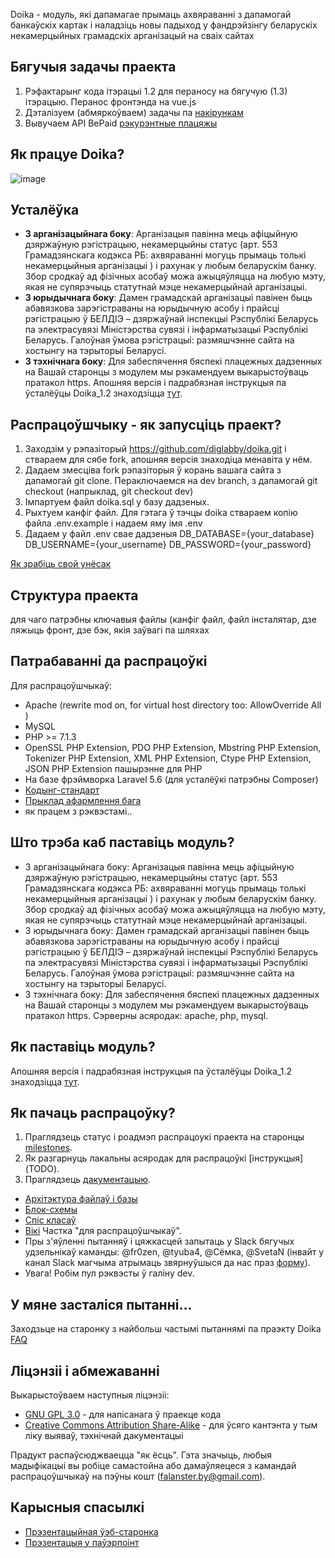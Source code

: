 Doika - модуль, які дапамагае прымаць ахвяраванні з дапамогай банкаўскіх картак і наладзіць новы падыход у фандрэйзінгу беларускіх некамерцыйных грамадскіх арганізацый на сваіх сайтах

## Бягучыя задачы праекта

1. Рэфактарынг кода iтэрацыi 1.2 для пераносу на бягучую (1.3) iтэрацыю. Перанос фронтэнда на vue.js
2. Дэталізуем (абмяркоўваем) задачы па [накірункам](https://github.com/diglabby/doika/milestones)
3. Вывучаем API BePaid [рэкурэнтные плацяжы](https://docs.bepaid.by/ru/subscriptions/intro)

## Як працуе Doika?
![image](https://trello-attachments.s3.amazonaws.com/5afee29cdc7e2f274f42491b/5bb66bb619b45a5e5bf3f89a/1667f21546988191810730b1579c02cb/doika_end_gif.gif)

## Усталёўка
* **З арганізацыйнага боку**: Арганізацыя павінна мець афіцыйную дзяржаўную рэгістрацыю, некамерцыйны статус (арт. 553 Грамадзянскага кодэкса РБ: ахвяраванні могуць прымаць толькі некамерцыйныя арганізацыі ) і рахунак у любым беларускім банку. Збор сродкаў ад фізічных асобаў можа ажыцяўляцца на любую мэту, якая не супярэчыць статутнай мэце некамерцыйнай арганізацыі.
* **З юрыдычнага боку**: Дамен грамадскай арганізацыі павінен быць абавязкова зарэгістраваны на юрыдычную асобу і прайсці рэгістрацыю ў БЕЛДІЭ – дзяржаўнай інспекцыі Рэспублікі Беларусь па электрасувязі Міністэрства сувязі і інфарматызацыі Рэспублікі Беларусь. Галоўная ўмова рэгістрацыі: размяшчэнне сайта на хостынгу на тэрыторыі Беларусі.
* **З тэхнічнага боку**: Для забеспячення бяспекі плацежных дадзенных на Вашай старонцы з модулем мы рэкамендуем выкарыстоўваць пратакол https. Апошняя версія і падрабязная інструкцыя па ўсталёўцы Doika_1.2 знаходзіцца [тут](https://github.com/diglabby/doika_1.2/wiki/Устаноўка-модуля-на-хостынг).

## Распрацоўшчыку - як запусціць праект?

1. Заходзім у рэпазіторый https://github.com/diglabby/doika.git і ствараем для сябе fork, апошняя версiя знаходiца менавiта у нём. 
2. Дадаем змесціва fork рэпазіторыя ў корань вашага сайта з дапамогай git clone. Пераключаемся на  dev branch, з дапамогай git checkout (напрыклад, git checkout dev)
3. Імпартуем файл doika.sql у базу дадзеных. 
4. Рыхтуем канфіг файл. Для гэтага ў тэчцы doika ствараем копію файла .env.example і надаем яму імя .env
5. Дадаем у файл .env свае дадзеныя DB_DATABASE={your_database} DB_USERNAME={your_username} DB_PASSWORD={your_password}

[Як зрабіць свой унёсак](CONTRIBUTING.md)

## Структура праекта

для чаго патрэбны ключавыя файлы (канфіг файл, файл інсталятар, дзе ляжыць фронт, дзе бэк, якія заўвагі па шляхах

## Патрабаванні да распрацоўкі
Для распрацоўшчыкаў:
* Apache (rewrite mod on, for virtual host directory too: AllowOverride All )
* MySQL
* PHP >= 7.1.3
* OpenSSL PHP Extension, PDO PHP Extension, Mbstring PHP Extension, Tokenizer PHP Extension, XML PHP Extension, Ctype PHP Extension, JSON PHP Extension пашырэнне для PHP
* На базе фрэймворка Laravel 5.6 (для усталёўкі патрэбны Composer)
* [Кодынг-стандарт](https://github.com/diglabby/doika_1.2/wiki/%D0%9A%D0%BE%D0%B4%D1%8B%D0%BD%D0%B3-%D1%81%D1%82%D0%B0%D0%BD%D0%B4%D0%B0%D1%80%D1%82) 
* [Прыклад афармлення бага](https://github.com/diglabby/doika_1.2/wiki/%D0%9F%D1%80%D1%8B%D0%BA%D0%BB%D0%B0%D0%B4-%D0%B0%D1%84%D0%B0%D1%80%D0%BC%D0%BB%D0%B5%D0%BD%D0%BD%D1%8F-%D0%B1%D0%B0%D0%B3%D0%B0)
* як працем з рэквэстамі..

## Што трэба каб паставіць модуль?
* З арганізацыйнага боку: Арганізацыя павінна мець афіцыйную дзяржаўную рэгістрацыю, некамерцыйны статус (арт. 553 Грамадзянскага кодэкса РБ: ахвяраванні могуць прымаць толькі некамерцыйныя арганізацыі ) і рахунак у любым беларускім банку. Збор сродкаў ад фізічных асобаў можа ажыцяўляцца на любую мэту, якая не супярэчыць статутнай мэце некамерцыйнай арганізацыі.
* З юрыдычнага боку: Дамен грамадскай арганізацыі павінен быць абавязкова зарэгістраваны на юрыдычную асобу і прайсці рэгістрацыю ў БЕЛДІЭ – дзяржаўнай інспекцыі Рэспублікі Беларусь па электрасувязі Міністэрства сувязі і інфарматызацыі Рэспублікі Беларусь. Галоўная ўмова рэгістрацыі: размяшчэнне сайта на хостынгу на тэрыторыі Беларусі.
* З тэхнічнага боку: Для забеспячення бяспекі плацежных дадзенных на Вашай старонцы з модулем мы рэкамендуем выкарыстоўваць пратакол https. Сэрверны асяродак: apache, php, mysql.

## Як паставіць модуль?
Апошняя версія і падрабязная інструкцыя па ўсталёўцы Doika_1.2 знаходзіцца [тут](https://github.com/diglabby/doika_1.2/wiki/%D0%A3%D1%81%D1%82%D0%B0%D0%BD%D0%BE%D1%9E%D0%BA%D0%B0-%D0%BC%D0%BE%D0%B4%D1%83%D0%BB%D1%8F-%D0%BD%D0%B0-%D1%85%D0%BE%D1%81%D1%82%D1%8B%D0%BD%D0%B3). 

## Як пачаць распрацоўку?
1. Праглядзець статус і роадмэп распрацоукi праекта на старонцы [milestones](https://github.com/diglabby/doika/milestones?direction=asc&sort=due_date&state=open).
2. Як разгарнуць лакальны асяродак для распрацоўкі [інструкцыя] (TODO).
3. Праглядзець [дакументацыю](https://realtimeboard.com/app/board/o9J_k0X88dM=/). 
- [Архiтэктура файлаў i базы](https://realtimeboard.com/app/board/o9J_k0X88dM=/?moveToWidget=3074457346027045333)
- [Блок-схемы](https://realtimeboard.com/app/board/o9J_k0X88dM=/?moveToWidget=3074457346144718504)
- [Спiс класаў](https://realtimeboard.com/app/board/o9J_k0X88dM=/?moveToWidget=3074457346135802429)
- [Вiкi](https://github.com/diglabby/doika/wiki/) Частка "для распрацоўшчыкаў".
- Пры з'яўленні пытанняў і цяжкасцей запытаць у Slack бягучых удзельнікаў каманды: @fr0zen, @tyuba4, @Сёмка, @SvetaN (інвайт у канал Slack магчыма атрымаць звярнуўшыся да нас праз [форму](https://docs.google.com/forms/d/e/1FAIpQLSf3q7HMtfJly4wCrRyIlHDdAzFExSjw2vqbA62XFJHofjMqjg/viewform)).
- Увага! Робім пул рэквэсты ў галіну dev.

## У мяне засталіся пытанні...
Заходзьце на старонку з найбольш частымі пытаннямі па праэкту Doika [FAQ](https://github.com/diglabby/doika/wiki/FAQ)


## Ліцэнзіі і абмежаванні
Выкарыстоўваем наступныя ліцэнзіі:
* [GNU GPL 3.0](https://www.gnu.org/licenses/gpl-3.0.en.html) - для напісанага ў праекце кода
* [Creative Commons Attribution Share-Alike](https://choosealicense.com/licenses/cc-by-sa-4.0/) - для ўсяго кантэнта у тым ліку выяваў, тэхнічнай дакументацыі

Прадукт распаўсюджваецца "як ёсць". Гэта значыць, любыя мадыфікацыі вы робіце самастойна або дамаўляецеся з камандай распрацоўшчыкаў на пэўны кошт (falanster.by@gmail.com).

## Карысныя спасылкі
* [Прэзентацыйная ўэб-старонка](https://doika.falanster.by/)
* [Прэзентацыя у паўэрпоінт](https://docs.google.com/presentation/d/144zEv4DyBoa0jDKwee30Rip0oKZ8QzkeUKaNCRWy1qY/edit#slide=id.g42bd4a5055_0_28)

